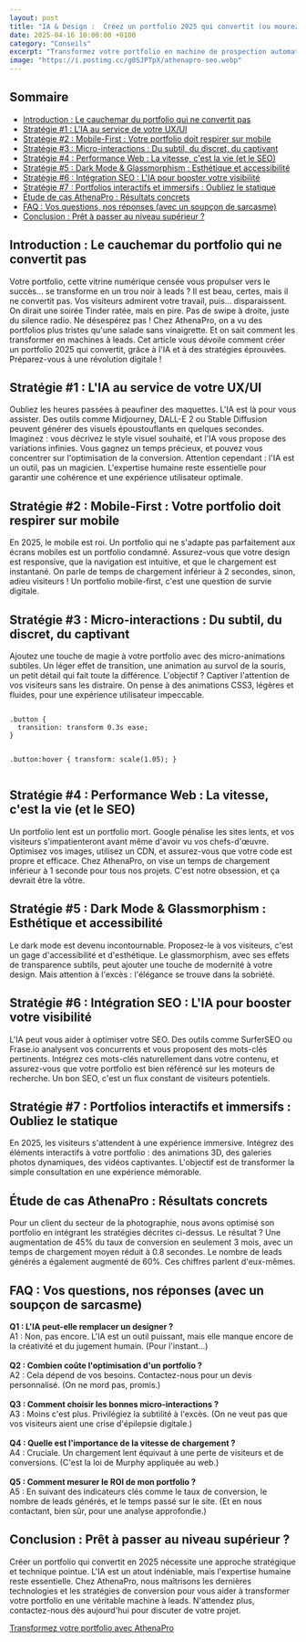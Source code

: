 ```yaml
---
layout: post
title: "IA & Design :  Créez un portfolio 2025 qui convertit (ou mourez en essayant)"
date: 2025-04-16 10:00:00 +0100
category: "Conseils"
excerpt: "Transformez votre portfolio en machine de prospection automatique qui travaille 24h/24 pour vous. Anticipez les tendances design 2025 et prenez 6 mois d'avance sur vos concurrents avec AthenaPro."
image: "https://i.postimg.cc/g0SJPTpX/athenapro-seo.webp"
---
```


<!DOCTYPE html>
<html lang="fr">
<head>
  <meta charset="UTF-8">
  <meta name="viewport" content="width=device-width, initial-scale=1.0">
  <title>IA & Design : Créez un portfolio 2025 qui convertit (ou mourez en essayant)</title>
</head>
<body class="bg-[#0A0118] text-gray-300">

<h2 id="sommaire" class="text-3xl font-bold mt-8 neon-text">Sommaire</h2>
<ul class="list-disc pl-5 mt-4 text-gray-300 leading-relaxed">
  <li><a href="#introduction" class="underline text-[#FF61D2]">Introduction : Le cauchemar du portfolio qui ne convertit pas</a></li>
  <li><a href="#strategie-1" class="underline text-[#FF61D2]">Stratégie #1 : L'IA au service de votre UX/UI</a></li>
  <li><a href="#strategie-2" class="underline text-[#FF61D2]">Stratégie #2 :  Mobile-First : Votre portfolio doit respirer sur mobile</a></li>
  <li><a href="#strategie-3" class="underline text-[#FF61D2]">Stratégie #3 :  Micro-interactions : Du subtil, du discret, du captivant</a></li>
  <li><a href="#strategie-4" class="underline text-[#FF61D2]">Stratégie #4 :  Performance Web : La vitesse, c'est la vie (et le SEO)</a></li>
  <li><a href="#strategie-5" class="underline text-[#FF61D2]">Stratégie #5 :  Dark Mode & Glassmorphism :  Esthétique et accessibilité</a></li>
  <li><a href="#strategie-6" class="underline text-[#FF61D2]">Stratégie #6 :  Intégration SEO :  L'IA pour booster votre visibilité</a></li>
  <li><a href="#strategie-7" class="underline text-[#FF61D2]">Stratégie #7 :  Portfolios interactifs et immersifs :  Oubliez le statique</a></li>
  <li><a href="#etude-cas" class="underline text-[#FF61D2]">Étude de cas AthenaPro : Résultats concrets</a></li>
  <li><a href="#faq" class="underline text-[#FF61D2]">FAQ : Vos questions, nos réponses (avec un soupçon de sarcasme)</a></li>
  <li><a href="#conclusion" class="underline text-[#FF61D2]">Conclusion :  Prêt à passer au niveau supérieur ?</a></li>
</ul>

<h2 id="introduction" class="text-3xl font-bold mt-8 neon-text">Introduction : Le cauchemar du portfolio qui ne convertit pas</h2>
<p class="mt-4 leading-relaxed text-gray-300">
  Votre portfolio, cette vitrine numérique censée vous propulser vers le succès…  se transforme en un trou noir à leads ?  Il est beau, certes, mais il ne convertit pas.  Vos visiteurs admirent votre travail, puis… disparaissent.  On dirait une soirée Tinder ratée, mais en pire.  Pas de swipe à droite, juste du silence radio.  Ne désespérez pas ! Chez AthenaPro, on a vu des portfolios plus tristes qu'une salade sans vinaigrette.  Et on sait comment les transformer en machines à leads.  Cet article vous dévoile comment créer un portfolio 2025 qui convertit, grâce à l'IA et à des stratégies éprouvées.  Préparez-vous à une révolution digitale !
</p>


<h2 id="strategie-1" class="text-3xl font-bold mt-8 neon-text">Stratégie #1 : L'IA au service de votre UX/UI</h2>
<p class="mt-4 leading-relaxed text-gray-300">
  Oubliez les heures passées à peaufiner des maquettes.  L'IA est là pour vous assister.  Des outils comme Midjourney, DALL-E 2 ou Stable Diffusion peuvent générer des visuels époustouflants en quelques secondes.  Imaginez : vous décrivez le style visuel souhaité, et l'IA vous propose des variations infinies.  Vous gagnez un temps précieux, et pouvez vous concentrer sur l'optimisation de la conversion.  Attention cependant : l'IA est un outil, pas un magicien.  L'expertise humaine reste essentielle pour garantir une cohérence et une expérience utilisateur optimale.
</p>

<h2 id="strategie-2" class="text-3xl font-bold mt-8 neon-text">Stratégie #2 : Mobile-First : Votre portfolio doit respirer sur mobile</h2>
<p class="mt-4 leading-relaxed text-gray-300">
  En 2025, le mobile est roi.  Un portfolio qui ne s'adapte pas parfaitement aux écrans mobiles est un portfolio condamné.  Assurez-vous que votre design est responsive, que la navigation est intuitive, et que le chargement est instantané.  On parle de temps de chargement inférieur à 2 secondes, sinon, adieu visiteurs !  Un portfolio mobile-first, c'est une question de survie digitale.
</p>

<h2 id="strategie-3" class="text-3xl font-bold mt-8 neon-text">Stratégie #3 : Micro-interactions : Du subtil, du discret, du captivant</h2>
<p class="mt-4 leading-relaxed text-gray-300">
  Ajoutez une touche de magie à votre portfolio avec des micro-animations subtiles.  Un léger effet de transition, une animation au survol de la souris, un petit détail qui fait toute la différence.  L'objectif ?  Captiver l'attention de vos visiteurs sans les distraire.  On pense à des animations CSS3, légères et fluides, pour une expérience utilisateur impeccable.
</p>
<pre><code class="language-css">
.button {
  transition: transform 0.3s ease;
}

.button:hover {
  transform: scale(1.05);
}
</code></pre>

<h2 id="strategie-4" class="text-3xl font-bold mt-8 neon-text">Stratégie #4 : Performance Web : La vitesse, c'est la vie (et le SEO)</h2>
<p class="mt-4 leading-relaxed text-gray-300">
  Un portfolio lent est un portfolio mort.  Google pénalise les sites lents, et vos visiteurs s'impatienteront avant même d'avoir vu vos chefs-d'œuvre.  Optimisez vos images, utilisez un CDN, et assurez-vous que votre code est propre et efficace.  Chez AthenaPro, on vise un temps de chargement inférieur à 1 seconde pour tous nos projets.  C'est notre obsession, et ça devrait être la vôtre.
</p>

<h2 id="strategie-5" class="text-3xl font-bold mt-8 neon-text">Stratégie #5 : Dark Mode & Glassmorphism : Esthétique et accessibilité</h2>
<p class="mt-4 leading-relaxed text-gray-300">
  Le dark mode est devenu incontournable.  Proposez-le à vos visiteurs, c'est un gage d'accessibilité et d'esthétique.  Le glassmorphism, avec ses effets de transparence subtils, peut ajouter une touche de modernité à votre design.  Mais attention à l'excès :  l'élégance se trouve dans la sobriété.
</p>

<h2 id="strategie-6" class="text-3xl font-bold mt-8 neon-text">Stratégie #6 : Intégration SEO : L'IA pour booster votre visibilité</h2>
<p class="mt-4 leading-relaxed text-gray-300">
  L'IA peut vous aider à optimiser votre SEO.  Des outils comme SurferSEO ou Frase.io analysent vos concurrents et vous proposent des mots-clés pertinents.  Intégrez ces mots-clés naturellement dans votre contenu, et assurez-vous que votre portfolio est bien référencé sur les moteurs de recherche.  Un bon SEO, c'est un flux constant de visiteurs potentiels.
</p>

<h2 id="strategie-7" class="text-3xl font-bold mt-8 neon-text">Stratégie #7 : Portfolios interactifs et immersifs : Oubliez le statique</h2>
<p class="mt-4 leading-relaxed text-gray-300">
  En 2025, les visiteurs s'attendent à une expérience immersive.  Intégrez des éléments interactifs à votre portfolio :  des animations 3D, des galeries photos dynamiques, des vidéos captivantes.  L'objectif est de transformer la simple consultation en une expérience mémorable.
</p>

<h2 id="etude-cas" class="text-3xl font-bold mt-8 neon-text">Étude de cas AthenaPro : Résultats concrets</h2>
<p class="mt-4 leading-relaxed text-gray-300">
  Pour un client du secteur de la photographie, nous avons optimisé son portfolio en intégrant les stratégies décrites ci-dessus.  Le résultat ?  Une augmentation de 45% du taux de conversion en seulement 3 mois, avec un temps de chargement moyen réduit à 0.8 secondes.  Le nombre de leads générés a également augmenté de 60%.  Ces chiffres parlent d'eux-mêmes.
</p>

<h2 id="faq" class="text-3xl font-bold mt-8 neon-text">FAQ : Vos questions, nos réponses (avec un soupçon de sarcasme)</h2>
<p class="mt-4 leading-relaxed text-gray-300">
  <strong>Q1 : L'IA peut-elle remplacer un designer ?</strong>  <br>
  A1 :  Non, pas encore.  L'IA est un outil puissant, mais elle manque encore de la créativité et du jugement humain.  (Pour l'instant…) <br><br>
  <strong>Q2 : Combien coûte l'optimisation d'un portfolio ?</strong> <br>
  A2 :  Cela dépend de vos besoins.  Contactez-nous pour un devis personnalisé. (On ne mord pas, promis.) <br><br>
  <strong>Q3 :  Comment choisir les bonnes micro-interactions ?</strong> <br>
  A3 :  Moins c'est plus.  Privilégiez la subtilité à l'excès.  (On ne veut pas que vos visiteurs aient une crise d'épilepsie digitale.) <br><br>
  <strong>Q4 :  Quelle est l'importance de la vitesse de chargement ?</strong> <br>
  A4 :  Cruciale.  Un chargement lent équivaut à une perte de visiteurs et de conversions.  (C'est la loi de Murphy appliquée au web.) <br><br>
  <strong>Q5 :  Comment mesurer le ROI de mon portfolio ?</strong> <br>
  A5 :  En suivant des indicateurs clés comme le taux de conversion, le nombre de leads générés, et le temps passé sur le site.  (Et en nous contactant, bien sûr, pour une analyse approfondie.)
</p>

<h2 id="conclusion" class="text-3xl font-bold mt-8 neon-text">Conclusion : Prêt à passer au niveau supérieur ?</h2>
<p class="mt-4 leading-relaxed text-gray-300">
  Créer un portfolio qui convertit en 2025 nécessite une approche stratégique et technique pointue.  L'IA est un atout indéniable, mais l'expertise humaine reste essentielle.  Chez AthenaPro, nous maîtrisons les dernières technologies et les stratégies de conversion pour vous aider à transformer votre portfolio en une véritable machine à leads.  N'attendez plus, contactez-nous dès aujourd'hui pour discuter de votre projet.
</p>

<a href="https://athenapro.ovh" class="bg-[#FF61D2] hover:bg-[#FF45A3] text-white font-bold py-2 px-4 rounded mt-8" >Transformez votre portfolio avec AthenaPro</a>

</body>
</html>

